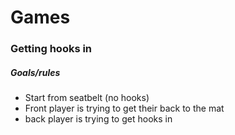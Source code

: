# Games
### Getting hooks in
##### Goals/rules
- Start from seatbelt (no hooks)
- Front player is trying to get their back to the mat
- back player is trying to get hooks in